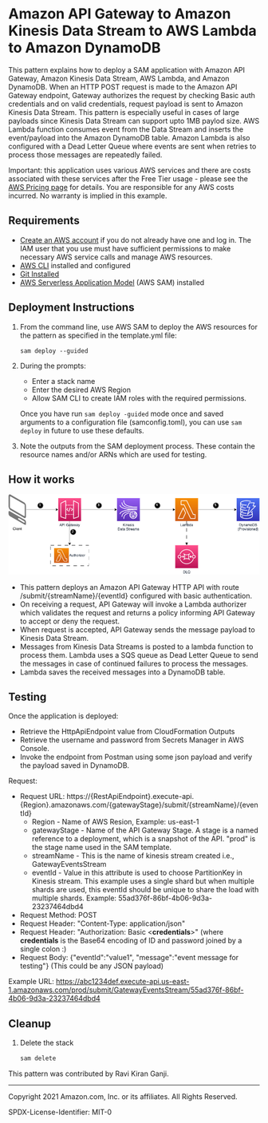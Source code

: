 # Amazon API Gateway to Amazon Kinesis Data Stream to AWS Lambda to Amazon DynamoDB

This pattern explains how to deploy a SAM application with Amazon API Gateway, Amazon Kinesis Data Stream, AWS Lambda, and Amazon DynamoDB. When an HTTP POST request is made to the Amazon API Gateway endpoint, Gateway authorizes the request by checking Basic auth credentials and on valid credentials, request payload is sent to Amazon Kinesis Data Stream. This pattern is especially useful in cases of large payloads since Kinesis Data Stream can support upto 1MB paylod size. AWS Lambda function consumes event from the Data Stream and inserts the event/payload into the Amazon DynamoDB table. Amazon Lambda is also configured with a Dead Letter Queue where events are sent when retries to process those messages are repeatedly failed.

Important: this application uses various AWS services and there are costs associated with these services after the Free Tier usage - please see the [AWS Pricing page](https://aws.amazon.com/pricing/) for details. You are responsible for any AWS costs incurred. No warranty is implied in this example.

## Requirements

* [Create an AWS account](https://portal.aws.amazon.com/gp/aws/developer/registration/index.html) if you do not already have one and log in. The IAM user that you use must have sufficient permissions to make necessary AWS service calls and manage AWS resources.
* [AWS CLI](https://docs.aws.amazon.com/cli/latest/userguide/install-cliv2.html) installed and configured
* [Git Installed](https://git-scm.com/book/en/v2/Getting-Started-Installing-Git)
* [AWS Serverless Application Model](https://docs.aws.amazon.com/serverless-application-model/latest/developerguide/serverless-sam-cli-install.html) (AWS SAM) installed

## Deployment Instructions

1. From the command line, use AWS SAM to deploy the AWS resources for the pattern as specified in the template.yml file:
    ```
    sam deploy --guided
    ```
1. During the prompts:
    * Enter a stack name
    * Enter the desired AWS Region
    * Allow SAM CLI to create IAM roles with the required permissions.

    Once you have run `sam deploy -guided` mode once and saved arguments to a configuration file (samconfig.toml), you can use `sam deploy` in future to use these defaults.

1. Note the outputs from the SAM deployment process. These contain the resource names and/or ARNs which are used for testing.

## How it works

<img src="docs/apigw-kinesis-lambda-ddb.drawio.png" alt="architecture diagram"/>

- This pattern deploys an Amazon API Gateway HTTP API with route /submit/{streamName}/{eventId} configured with basic authentication.
- On receiving a request, API Gateway will invoke a Lambda authorizer which validates the request and returns a policy informing API Gateway to accept or deny the request.
- When request is accepted, API Gateway sends the message payload to Kinesis Data Stream.
- Messages from Kinesis Data Streams is posted to a lambda function to process them. Lambda uses a SQS queue as Dead Letter Queue to send the messages in case of continued failures to process the messages.
- Lambda saves the received messages into a DynamoDB table.

## Testing

Once the application is deployed:
- Retrieve the HttpApiEndpoint value from CloudFormation Outputs
- Retrieve the username and password from Secrets Manager in AWS Console.
- Invoke the endpoint from Postman using some json payload and verify the payload saved in DynamoDB.

Request:
- Request URL: https://{RestApiEndpoint}.execute-api.{Region}.amazonaws.com/{gatewayStage}/submit/{streamName}/{eventId}
    - Region - Name of AWS Resion, Example: us-east-1
    - gatewayStage - Name of the API Gateway Stage. A stage is a named reference to a deployment, which is a snapshot of the API. "prod" is the stage name used in the SAM template.
    - streamName - This is the name of kinesis stream created i.e., GatewayEventsStream
    - eventId - Value in this attribute is used to choose PartitionKey in Kinesis stream. This example uses a single shard but when multiple shards are used, this eventId should be unique to share the load with multiple shards. Example: 55ad376f-86bf-4b06-9d3a-23237464dbd4
- Request Method: POST
- Request Header: "Content-Type: application/json"
- Request Header: "Authorization: Basic <**credentials**>" (where **credentials** is the Base64 encoding of ID and password joined by a single colon :)
- Request Body: {"eventId":"value1", "message":"event message for testing"} (This could be any JSON payload)

Example URL: https://abc1234def.execute-api.us-east-1.amazonaws.com/prod/submit/GatewayEventsStream/55ad376f-86bf-4b06-9d3a-23237464dbd4

## Cleanup

1. Delete the stack
    ```bash
    sam delete
    ```
This pattern was contributed by Ravi Kiran Ganji.

----
Copyright 2021 Amazon.com, Inc. or its affiliates. All Rights Reserved.

SPDX-License-Identifier: MIT-0